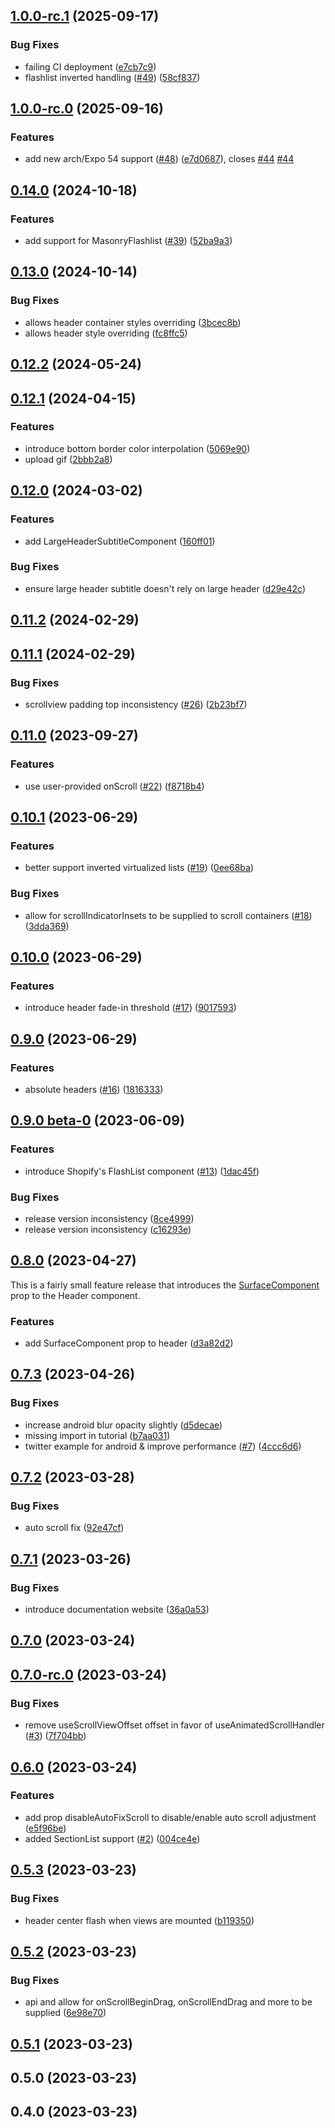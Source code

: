 

## [1.0.0-rc.1](https://github.com/codeherence/react-native-header/compare/v1.0.0-rc.0...v1.0.0-rc.1) (2025-09-17)


### Bug Fixes

* failing CI deployment ([e7cb7c9](https://github.com/codeherence/react-native-header/commit/e7cb7c9a1935809b148a00630534e12e72dd83e9))
* flashlist inverted handling ([#49](https://github.com/codeherence/react-native-header/issues/49)) ([58cf837](https://github.com/codeherence/react-native-header/commit/58cf837d01ba6a66fbeb3b67007a23ff3b29550b))

## [1.0.0-rc.0](https://github.com/codeherence/react-native-header/compare/v0.14.0...v1.0.0-rc.0) (2025-09-16)


### Features

* add new arch/Expo 54 support ([#48](https://github.com/codeherence/react-native-header/issues/48)) ([e7d0687](https://github.com/codeherence/react-native-header/commit/e7d068756a1b47d8e933aacea1a4572018708a58)), closes [#44](https://github.com/codeherence/react-native-header/issues/44) [#44](https://github.com/codeherence/react-native-header/issues/44)

## [0.14.0](https://github.com/codeherence/react-native-header/compare/v0.13.0...v0.14.0) (2024-10-18)


### Features

* add support for MasonryFlashlist ([#39](https://github.com/codeherence/react-native-header/issues/39)) ([52ba9a3](https://github.com/codeherence/react-native-header/commit/52ba9a33fb03104c2a96c8ad74d4e103f4ff47c6))

## [0.13.0](https://github.com/codeherence/react-native-header/compare/v0.12.2...v0.13.0) (2024-10-14)


### Bug Fixes

* allows header container styles overriding ([3bcec8b](https://github.com/codeherence/react-native-header/commit/3bcec8b43dd5422d48b89d0267a14b59d7644106))
* allows header style overriding ([fc8ffc5](https://github.com/codeherence/react-native-header/commit/fc8ffc5082b832e92a532fbfd85591c1527f76fa))

## [0.12.2](https://github.com/codeherence/react-native-header/compare/v0.12.1...v0.12.2) (2024-05-24)

## [0.12.1](https://github.com/codeherence/react-native-header/compare/v0.12.0...v0.12.1) (2024-04-15)


### Features

* introduce bottom border color interpolation ([5069e90](https://github.com/codeherence/react-native-header/commit/5069e90cd8356c14c2ed6beac772a62adb9a1bae))
* upload gif ([2bbb2a8](https://github.com/codeherence/react-native-header/commit/2bbb2a838223aa4c5a2892060c6efe7182e89ec9))

## [0.12.0](https://github.com/codeherence/react-native-header/compare/v0.11.2...v0.12.0) (2024-03-02)


### Features

* add LargeHeaderSubtitleComponent ([160ff01](https://github.com/codeherence/react-native-header/commit/160ff01d31feea6d32c4668e9858c506d8c36a30))


### Bug Fixes

* ensure large header subtitle doesn't rely on large header ([d29e42c](https://github.com/codeherence/react-native-header/commit/d29e42c3382c27227b724b3ddefa4c0df30eb22f))

## [0.11.2](https://github.com/codeherence/react-native-header/compare/v0.11.1...v0.11.2) (2024-02-29)

## [0.11.1](https://github.com/codeherence/react-native-header/compare/v0.11.0...v0.11.1) (2024-02-29)


### Bug Fixes

* scrollview padding top inconsistency ([#26](https://github.com/codeherence/react-native-header/issues/26)) ([2b23bf7](https://github.com/codeherence/react-native-header/commit/2b23bf78597a936f73c19f205a1ea0a9a01f0c02))

## [0.11.0](https://github.com/codeherence/react-native-header/compare/v0.10.1...v0.11.0) (2023-09-27)


### Features

* use user-provided onScroll ([#22](https://github.com/codeherence/react-native-header/issues/22)) ([f8718b4](https://github.com/codeherence/react-native-header/commit/f8718b4d6436e6ef48c82b61330eae57fa99eab4))

## [0.10.1](https://github.com/codeherence/react-native-header/compare/v0.10.0...v0.10.1) (2023-06-29)


### Features

* better support inverted virtualized lists ([#19](https://github.com/codeherence/react-native-header/issues/19)) ([0ee68ba](https://github.com/codeherence/react-native-header/commit/0ee68bad596c82f857e38ac1c2e223ea6065b363))


### Bug Fixes

* allow for scrollIndicatorInsets to be supplied to scroll containers ([#18](https://github.com/codeherence/react-native-header/issues/18)) ([3dda369](https://github.com/codeherence/react-native-header/commit/3dda3695e660ea3e2d7d838163eae0808a176b5f))

## [0.10.0](https://github.com/codeherence/react-native-header/compare/v0.9.0...v0.10.0) (2023-06-29)


### Features

* introduce header fade-in threshold ([#17](https://github.com/codeherence/react-native-header/issues/17)) ([9017593](https://github.com/codeherence/react-native-header/commit/9017593d3fcdcc1c7138dcdee7a853177e1a565e))

## [0.9.0](https://github.com/codeherence/react-native-header/compare/v0.9.0-beta.0...v0.9.0) (2023-06-29)


### Features

* absolute headers ([#16](https://github.com/codeherence/react-native-header/issues/16)) ([1816333](https://github.com/codeherence/react-native-header/commit/1816333d38b9346bfa7e9e67bb3d9e0cd30babeb))

## [0.9.0 beta-0](https://github.com/codeherence/react-native-header/compare/v0.8.0...0.9.0-beta.0) (2023-06-09)


### Features

* introduce Shopify's FlashList component ([#13](https://github.com/codeherence/react-native-header/issues/13)) ([1dac45f](https://github.com/codeherence/react-native-header/commit/1dac45f1a745641baf7633ad99cd4a2dc28dab22))


### Bug Fixes

* release version inconsistency ([8ce4999](https://github.com/codeherence/react-native-header/commit/8ce4999def7aa779c567a2e3859102fd7194ba0b))
* release version inconsistency ([c16293e](https://github.com/codeherence/react-native-header/commit/c16293ea8c940c6248bd1a811346deb500825f6b))

## [0.8.0](https://github.com/codeherence/react-native-header/compare/v0.7.3...v0.8.0) (2023-04-27)

This is a fairly small feature release that introduces the [SurfaceComponent](https://react-native-header.codeherence.com/docs/components/header#surfacecomponent) prop to the Header component.

### Features

* add SurfaceComponent prop to header ([d3a82d2](https://github.com/codeherence/react-native-header/commit/d3a82d26a7be9af416dff5eb7120d23dddb035d7))

## [0.7.3](https://github.com/codeherence/react-native-header/compare/v0.7.2...v0.7.3) (2023-04-26)


### Bug Fixes

* increase android blur opacity slightly ([d5decae](https://github.com/codeherence/react-native-header/commit/d5decaed33f6bec5049555bcfddd10d17ba4b41d))
* missing import in tutorial ([b7aa031](https://github.com/codeherence/react-native-header/commit/b7aa031831505024db0a71707fe3c9ef7c87ce82))
* twitter example for android & improve performance ([#7](https://github.com/codeherence/react-native-header/issues/7)) ([4ccc6d6](https://github.com/codeherence/react-native-header/commit/4ccc6d64a6a4d95faf3f788cee3ecc037bc003ff))

## [0.7.2](https://github.com/codeherence/react-native-header/compare/v0.7.1...v0.7.2) (2023-03-28)


### Bug Fixes

* auto scroll fix ([92e47cf](https://github.com/codeherence/react-native-header/commit/92e47cf5aac70a4dc5f9eef20f7291d475f8bb69))

## [0.7.1](https://github.com/codeherence/react-native-header/compare/v0.7.0...v0.7.1) (2023-03-26)


### Bug Fixes

* introduce documentation website ([36a0a53](https://github.com/codeherence/react-native-header/commit/36a0a53aa20e1ada40cd89240801ae0053d907a2))

## [0.7.0](https://github.com/codeherence/react-native-header/compare/v0.7.0-rc.0...v0.7.0) (2023-03-24)

## [0.7.0-rc.0](https://github.com/codeherence/react-native-header/compare/v0.6.0...v0.7.0-rc.0) (2023-03-24)


### Bug Fixes

* remove useScrollViewOffset offset in favor of useAnimatedScrollHandler ([#3](https://github.com/codeherence/react-native-header/issues/3)) ([7f704bb](https://github.com/codeherence/react-native-header/commit/7f704bb42f4776279a29e038dc7397241fb2142a))

## [0.6.0](https://github.com/codeherence/react-native-header/compare/v0.5.3...v0.6.0) (2023-03-24)


### Features

* add prop disableAutoFixScroll to disable/enable auto scroll adjustment ([e5f96be](https://github.com/codeherence/react-native-header/commit/e5f96be22357a8f404eb1c4db1a03967f14624a2))
* added SectionList support ([#2](https://github.com/codeherence/react-native-header/issues/2)) ([004ce4e](https://github.com/codeherence/react-native-header/commit/004ce4e6f7c4cad11bf63281a19e0bf8d6f10f18))

## [0.5.3](https://github.com/codeherence/react-native-header/compare/v0.5.2...v0.5.3) (2023-03-23)


### Bug Fixes

* header center flash when views are mounted ([b119350](https://github.com/codeherence/react-native-header/commit/b119350ae091e65c63641d24628ae024b14a787c))

## [0.5.2](https://github.com/codeherence/react-native-header/compare/v0.5.1...v0.5.2) (2023-03-23)


### Bug Fixes

* api and allow for onScrollBeginDrag, onScrollEndDrag and more to be supplied ([6e98e70](https://github.com/codeherence/react-native-header/commit/6e98e70256703ebf429db185644662e48cb62c88))

## [0.5.1](https://github.com/codeherence/react-native-header/compare/v0.5.0...v0.5.1) (2023-03-23)

## 0.5.0 (2023-03-23)

## 0.4.0 (2023-03-23)
